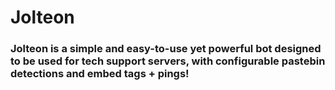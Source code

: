 # Jolteon
### Jolteon is a simple and easy-to-use yet powerful bot designed to be used for tech support servers, with configurable pastebin detections and embed tags + pings!

##
